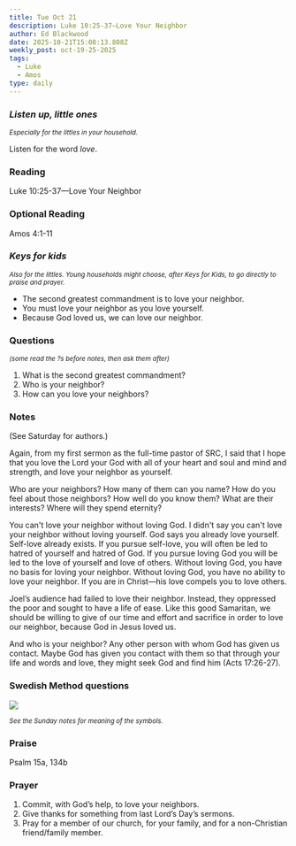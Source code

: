 ```yaml
---
title: Tue Oct 21
description: Luke 10:25-37—Love Your Neighbor
author: Ed Blackwood
date: 2025-10-21T15:08:13.808Z
weekly_post: oct-19-25-2025
tags:
  - Luke
  - Amos
type: daily
---
```

### *Listen up, little ones*

<div><small><i>Especially for the littles in your household.</i></small></div>

Listen for the word *love*.

### Reading

Luke 10:25-37—Love Your Neighbor

### Optional Reading

Amos 4:1-11

### *Keys for kids*

<div><small><i>Also for the littles. Young households might choose, after Keys for Kids, to go directly to praise and prayer.</i></small></div>

* The second greatest commandment is to love your neighbor.
* You must love your neighbor as you love yourself.
* Because God loved us, we can love our neighbor.

### Questions

<div><small><i>(some read the ?s before notes, then ask them after)</i></small></div>

1. What is the second greatest commandment?
2. Who is your neighbor?
3. How can you love your neighbors?

### Notes

(See Saturday for authors.)	 

Again, from my first sermon as the full-time pastor of SRC, I said that I hope that you love the Lord your God with all of your heart and soul and mind and strength, and love your neighbor as yourself.

Who are your neighbors? How many of them can you name? How do you feel about those neighbors? How well do you know them?  What are their interests? Where will they spend eternity?

You can't love your neighbor without loving God. I didn't say you can't love your neighbor without loving yourself. God says you already love yourself.  Self-love already exists. If you pursue self-love, you will often be led to hatred of yourself and hatred of God.  If you pursue loving God you will be led to the love of yourself and love of others. Without loving God, you have no basis for loving your neighbor. Without loving God, you have no ability to love your neighbor. If you are in Christ—his love compels you to love others.

Joel’s audience had failed to love their neighbor. Instead, they oppressed the poor and sought to have a life of ease. Like this good Samaritan, we should be willing to give of our time and effort and sacrifice in order to love our neighbor, because God in Jesus loved us.

And who is your neighbor? Any other person with whom God has given us contact. Maybe God has given you contact with them so that through your life and words and love, they might seek God and find him (Acts 17:26-27).

### Swedish Method questions

![](/static/img/family_worship_study_ed-swedish_questions.png)

<div><small><i>See the Sunday notes for meaning of the symbols.</i></small></div>

### Praise

P﻿salm 15a, 134b

### Prayer

1. Commit, with God’s help, to love your neighbors.
2. Give thanks for something from last Lord’s Day’s sermons.
3. Pray for a member of our church, for your family, and for a non-Christian friend/family member.